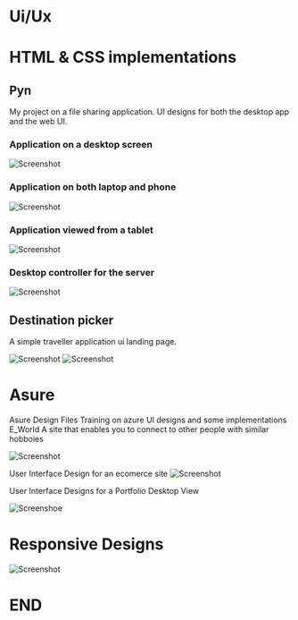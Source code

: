 # Ui/Ux

# HTML & CSS implementations

## Pyn

My project on a file sharing application. UI designs for both the desktop app and the web UI.

### Application on a desktop screen
![Screenshot](GitImages/share/desktop.png)
### Application on both laptop and phone
![Screenshot](GitImages/share/share.png)
### Application viewed from a tablet
![Screenshot](GitImages/share/tab.png)
### Desktop controller for the server
![Screenshot](GitImages/share/dashboard.png)

## Destination picker 

A simple traveller application ui landing page.

![Screenshot](GitImages/ui/1.png)
![Screenshot](GitImages/ui/2.png)

# Asure
Asure Design Files
Training on azure UI designs and some implementations
E_World
A site that enables you to connect to other people with similar hobboies

![Screenshot](GitImages/eworld.png)

User Interface Design for an ecomerce site
![Screenshot](GitImages/ecom.png)

User Interface Designs for a Portfolio
Desktop View

![Screenshoe](GitImages/p.png)

# Responsive Designs

![Screenshot](GitImages/phone.png)

# END
